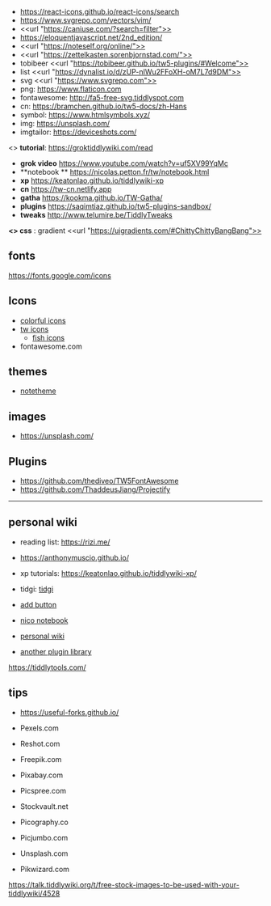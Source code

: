 * <https://react-icons.github.io/react-icons/search>
* <https://www.svgrepo.com/vectors/vim/>
* <<url "https://caniuse.com/?search=filter">>
* <https://eloquentjavascript.net/2nd_edition/>
* <<url "https://noteself.org/online/">>
* <<url "https://zettelkasten.sorenbjornstad.com/">>
* tobibeer <<url "https://tobibeer.github.io/tw5-plugins/#Welcome">>
* list <<url "https://dynalist.io/d/zUP-nIWu2FFoXH-oM7L7d9DM">>
* svg <<url "https://www.svgrepo.com">>
* png: <https://www.flaticon.com>
* fontawesome: <http://fa5-free-svg.tiddlyspot.com>
* cn: <https://bramchen.github.io/tw5-docs/zh-Hans>
* symbol: <https://www.htmlsymbols.xyz/>
* img: <https://unsplash.com/>
* imgtailor: <https://deviceshots.com/>


<<emoji arrowright>> **tutorial**: <https://groktiddlywiki.com/read>

* **grok video** <https://www.youtube.com/watch?v=uf5XV99YqMc>
* **notebook ** <https://nicolas.petton.fr/tw/notebook.html>
* **xp** <https://keatonlao.github.io/tiddlywiki-xp> 
* **cn** <https://tw-cn.netlify.app>
* **gatha** <https://kookma.github.io/TW-Gatha/>
* **plugins** <https://saqimtiaz.github.io/tw5-plugins-sandbox/>
* **tweaks** <http://www.telumire.be/TiddlyTweaks>

**<<emoji arrowright>> css**
: gradient <<url "https://uigradients.com/#ChittyChittyBangBang">>



<!--
<https://skyline.github.com/favicon.ico>
-->


## fonts

<https://fonts.google.com/icons>

## Icons

* [colorful icons](https://www.flaticon.com/animated-icons)
* [tw icons](https://morosanuae.github.io/tw-icons)
	* [fish icons](https://www.flaticon.com/search?word=fish&color=gradient&shape=fill&order_by=4)
* fontawesome.com
## themes

* [notetheme](https://nicolas.petton.fr/tw/notebook.html)

## images

* <https://unsplash.com/>

## Plugins

* <https://github.com/thediveo/TW5FontAwesome>
* <https://github.com/ThaddeusJiang/Projectify>

---
## personal wiki

* reading list: <https://rizi.me/>
* <https://anthonymuscio.github.io/>
* xp tutorials: <https://keatonlao.github.io/tiddlywiki-xp/>

* tidgi: [tidgi](https://tw-cn.netlify.app/#%E6%AC%A2%E8%BF%8E%E6%9D%A5%E5%88%B0%E5%A4%AA%E5%BE%AE%EF%BC%81:%E6%AC%A2%E8%BF%8E%E6%9D%A5%E5%88%B0%E5%A4%AA%E5%BE%AE%EF%BC%81)

* [add button](https://talk.tiddlywiki.org/t/tw5-stupid-question-add-button-to-viewbar-with-js-only/72)

* [nico notebook](https://nicolas.petton.fr/tw/notebook.html)

* [personal wiki](https://www.flaticon.com/animated-icons)

* [another plugin library](https://dynalist.io/d/zUP-nIWu2FFoXH-oM7L7d9DM#z=52ieipMe3a3YLQGUyzViohlR)

<https://tiddlytools.com/>

## tips

* <https://useful-forks.github.io/>

* Pexels.com 
* Reshot.com 
* Freepik.com 
* Pixabay.com 
* Picspree.com 
* Stockvault.net 
* Picography.co
* Picjumbo.com 
* Unsplash.com 
* Pikwizard.com 

<https://talk.tiddlywiki.org/t/free-stock-images-to-be-used-with-your-tiddlywiki/4528>